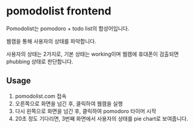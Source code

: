 # pomodolist frontend
Pomodolist는 pomodoro + todo list의 합성어입니다.

웹캠을 통해 사용자의 상태를 파악합니다.

사용자의 상태는 2가지로, 기본 상태는 working이며 웹캠에 휴대폰이 검출되면 phubbing 상태로 판단합니다.

## Usage
1. pomodolist.com 접속
2. 오른쪽으로 화면을 넘긴 후, 클릭하여 웹캠을 실행
3. 다시 왼쪽으로 화면을 넘긴 후, 클릭하여 pomodoro 타이머 시작
4. 20초 정도 기다리면, 3번째 화면에서 사용자의 상태를 pie chart로 보여줍니다.


